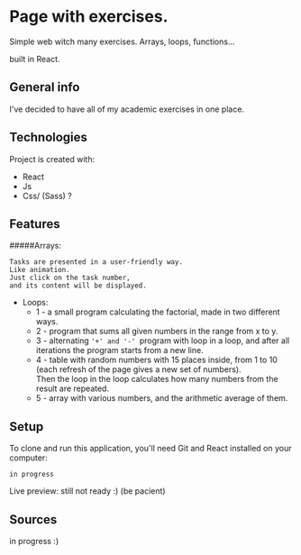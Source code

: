 # Page with exercises.
Simple web witch many exercises. Arrays, loops, functions... 

built in React.

## General info
I've decided to have all of my academic exercises in one place.
	
## Technologies
Project is created with:
* React
* Js
* Css/ (Sass) ?

## Features
#####Arrays: 
```
Tasks are presented in a user-friendly way. 
Like animation. 
Just click on the task number, 
and its content will be displayed.
```

  
- Loops: 
    - 1 - a small program calculating the factorial, made in two different ways.
    - 2 - program that sums all given numbers in the range from x to y.
    - 3 - alternating `'+' and '-' `program with loop in a loop, and after all iterations the program 
    starts from a new line.
    - 4 - table with random numbers with 15 places inside, from 1 to 10 
    (each refresh of the page gives a new set of numbers).	
    Then the loop in the loop calculates how many numbers from the result are repeated.
    - 5 - array with various numbers, and the arithmetic average of them.
 
    
    
## Setup
To clone and run this application, you'll need Git and React installed on your computer:
```
in progress
```
Live preview: still not ready :) (be pacient)

## Sources

in progress :)
